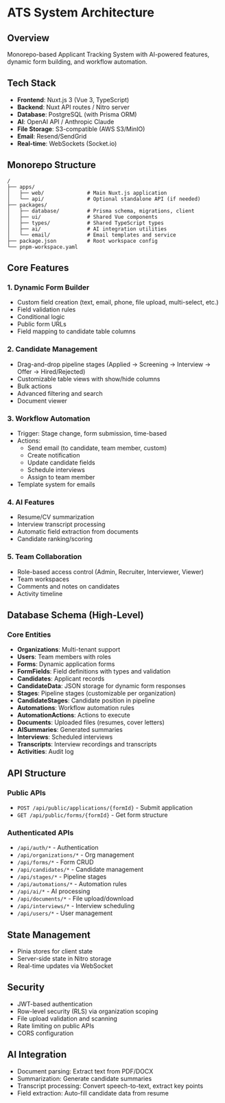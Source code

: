 # ATS System Architecture

## Overview
Monorepo-based Applicant Tracking System with AI-powered features, dynamic form building, and workflow automation.

## Tech Stack
- **Frontend**: Nuxt.js 3 (Vue 3, TypeScript)
- **Backend**: Nuxt API routes / Nitro server
- **Database**: PostgreSQL (with Prisma ORM)
- **AI**: OpenAI API / Anthropic Claude
- **File Storage**: S3-compatible (AWS S3/MinIO)
- **Email**: Resend/SendGrid
- **Real-time**: WebSockets (Socket.io)

## Monorepo Structure
```
/
├── apps/
│   ├── web/              # Main Nuxt.js application
│   └── api/              # Optional standalone API (if needed)
├── packages/
│   ├── database/         # Prisma schema, migrations, client
│   ├── ui/               # Shared Vue components
│   ├── types/            # Shared TypeScript types
│   ├── ai/               # AI integration utilities
│   └── email/            # Email templates and service
├── package.json          # Root workspace config
└── pnpm-workspace.yaml
```

## Core Features

### 1. Dynamic Form Builder
- Custom field creation (text, email, phone, file upload, multi-select, etc.)
- Field validation rules
- Conditional logic
- Public form URLs
- Field mapping to candidate table columns

### 2. Candidate Management
- Drag-and-drop pipeline stages (Applied → Screening → Interview → Offer → Hired/Rejected)
- Customizable table views with show/hide columns
- Bulk actions
- Advanced filtering and search
- Document viewer

### 3. Workflow Automation
- Trigger: Stage change, form submission, time-based
- Actions:
  - Send email (to candidate, team member, custom)
  - Create notification
  - Update candidate fields
  - Schedule interviews
  - Assign to team member
- Template system for emails

### 4. AI Features
- Resume/CV summarization
- Interview transcript processing
- Automatic field extraction from documents
- Candidate ranking/scoring

### 5. Team Collaboration
- Role-based access control (Admin, Recruiter, Interviewer, Viewer)
- Team workspaces
- Comments and notes on candidates
- Activity timeline

## Database Schema (High-Level)

### Core Entities
- **Organizations**: Multi-tenant support
- **Users**: Team members with roles
- **Forms**: Dynamic application forms
- **FormFields**: Field definitions with types and validation
- **Candidates**: Applicant records
- **CandidateData**: JSON storage for dynamic form responses
- **Stages**: Pipeline stages (customizable per organization)
- **CandidateStages**: Candidate position in pipeline
- **Automations**: Workflow automation rules
- **AutomationActions**: Actions to execute
- **Documents**: Uploaded files (resumes, cover letters)
- **AISummaries**: Generated summaries
- **Interviews**: Scheduled interviews
- **Transcripts**: Interview recordings and transcripts
- **Activities**: Audit log

## API Structure

### Public APIs
- `POST /api/public/applications/{formId}` - Submit application
- `GET /api/public/forms/{formId}` - Get form structure

### Authenticated APIs
- `/api/auth/*` - Authentication
- `/api/organizations/*` - Org management
- `/api/forms/*` - Form CRUD
- `/api/candidates/*` - Candidate management
- `/api/stages/*` - Pipeline stages
- `/api/automations/*` - Automation rules
- `/api/ai/*` - AI processing
- `/api/documents/*` - File upload/download
- `/api/interviews/*` - Interview scheduling
- `/api/users/*` - User management

## State Management
- Pinia stores for client state
- Server-side state in Nitro storage
- Real-time updates via WebSocket

## Security
- JWT-based authentication
- Row-level security (RLS) via organization scoping
- File upload validation and scanning
- Rate limiting on public APIs
- CORS configuration

## AI Integration
- Document parsing: Extract text from PDF/DOCX
- Summarization: Generate candidate summaries
- Transcript processing: Convert speech-to-text, extract key points
- Field extraction: Auto-fill candidate data from resume
